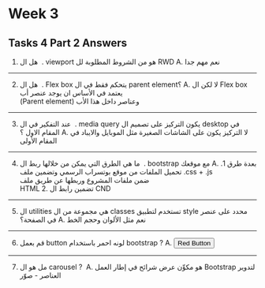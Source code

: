 # Week 3

##  Tasks 4 Part 2 Answers


1. ‫. ‬ هل ال viewport هو من الشروط المطلوبة لل RWD
            A. نعم مهم جدا
-----------------------------------------------------------------

2. ‫. ‬ هل ال Flex box يتحكم فقط في ال parent element؟
            A. لا لكن ال 
            Flex box
            يعتمد في الأساس ان يوجد عنصر أب         
                (Parent element)
            وعناصر داخل هذا الأب      

-----------------------------------------------------------------

3. ‫. ‬ عند التفكير في ال media query يكون التركيز على تصميم ال desktop في المقام الاول ؟
            A.	لا التركيز يكون على الشاشات الصغيرة مثل الموبايل والايباد في المقام الأولى

-----------------------------------------------------------------


4. ‫. ‬ ما هي الطرق التي يمكن من خلالها ربط ال bootstrap مع موقعك
            A. بعدة طرق
                1. تحميل الملفات من موقع بوتسراب الرسمي وتضمين ملف
                  .css + .js  
                  ضمن ملفات المشروع وربطها عن طريق ملف  
                  HTML
                2. تضمين رابط ال 
                    CND 
                    <link href="https://cdn.jsdelivr.net/npm/bootstrap@5.3.1/dist/css/bootstrap.min.css" rel="stylesheet" integrity="sha384-4bw+/aepP/YC94hEpVNVgiZdgIC5+VKNBQNGCHeKRQN+PtmoHDEXuppvnDJzQIu9" crossorigin="anonymous">

-----------------------------------------------------------------


5. ال utilities هي مجموعة من ال classes تستخدم لتطبيق style محدد على عنصر في الصفحة؟
            A. نعم مثل الألوان وحجم الخط

-----------------------------------------------------------------

6. قم بعمل button لونه احمر باستخدام bootstrap ?
            A. <button type="button" class="btn btn-danger">Red Button</button>

-----------------------------------------------------------------

7. مل هو ال carousel ‪? ‬
            A. هو مكوِّن عرض شرائح في إطار العمل Bootstrap لتدوير العناصر - صوّر

